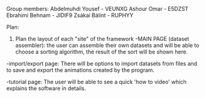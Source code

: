 
Group members:
Abdelmuhdi Yousef - VEUNXG
Ashour Omar - E5DZST
Ebrahimi Behnam - JIDIF9
Zsákai Bálint - RUPHYY

Plan:
1) Plan the layout of each "site" of the framework
-MAIN PAGE (dataset assembler): the user can assemble their own datasets and will be able to choose a
sorting algorithm, the result of the sort will be shown here.

-import/export page: There will be options
to import datasets from files and to save and export the animations created by the program.

-tutorial page: The user will be able to see a quick 'how to video' which explains the software in details.
